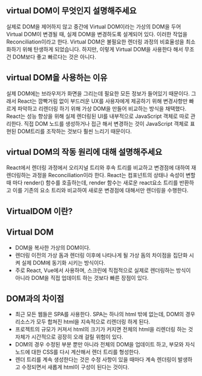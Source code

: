 ## virtual DOM이 무엇인지 설명해주세요
실제로 DOM을 제어하지 않고 중간에 Virtual DOM이라는 가상의 DOM을 두어 Virtual DOM이 변경될 때, 실제 DOM을 변경하도록  설계되어 있다.
이러한 작업을 Reconciliation이라고 한다. 
Virtual DOM은 불필요한 렌더링 과정의 비효율성을 최소화하기 위해 탄생하게 되었습니다. 
하지만, 이렇게 Virtual DOM을 사용한다 해서 무조건 DOM보다 좋고 빠르다는 것은 아니다. 

## virtual DOM을 사용하는 이유

실제 DOM에는 브라우저가 화면을 그리는데 필요한 모든 정보가 들어있기 때문이다. 
그래서 React는 깜빡거림 없이 부드러운 UX를 사용자에게 제공하기 위해 변경사항만 빠르게 파악하고 리렌더링 하기 위해 가상 DOM을 만들어 비교하는 방식을 채택했다.
React는 성능 향상을 위해 실제 렌더링된 UI를 내부적으로 JavaScript 객체로 따로 관리한다. 
직접 DOM 노드를 생성하거나 접근 해서 변경하는 것이 JavaScript 객체로 표현된 DOM트리를 조작하는 것보다 훨씬 느리기 때문이다. 


## virtual DOM의 작동 원리에 대해 설명해주세요

React에서 렌더링 과정에서 오리지널 트리와 후속 트리를 비교하고 변경점에 대하여 재렌더링하는 과정을 Reconciliation이라 한다.
React는 컴포넌트의 상태나 속성이 변할때 마다 render() 함수를 호출하는데,  render 함수는 새로운 react요소 트리를 반환하고 이를 기존의 요소 트리와 비교하여 새로운 변경점에 대해서만 렌더링을 수행한다.


## VirtualDOM 이란?


## Virtual DOM
- DOM을 복사한 가상의 DOM이다. 
- 렌더링 이전의 가상 돔과 렌더링 이후에 나타나게 될 가상 돔의 차이점을 집단화 시켜 실제 DOM에 동기화 시키는 방식이다. 
- 주로 React, Vue에서 사용하며, 스크린에 직접적으로 실제로 렌더링하는 방식이 아니라 DOM을 직접 업데이트 하는 것보다 빠른 장점이 있다. 

## DOM과의 차이점 
- 최근 모든 웹들은 SPA를 사용한다. SPA는 하나의 html 밖에 없는데, DOM의 경우 리소스가 모두 합쳐진 html을 지속적으로 리렌더링 하게 된다. 
- 프로젝트의 규모가 커져서 html의 크기가 커지면 전체의 html을 리렌더링 하는 것 자체가 시간적으로 굉장히 오래 걸릴 위험이 있다. 
- DOM의 경우 수정된 부분 뿐만 아니라 전체의 DOM을 업데이트 하고, 부모와 자식 노드에 대한 CSS를 다시 계산해서 렌더 트리를 형성한다. 
- 렌더 트리를 계속 생성한다는 것은 수정 사항이 있을 때마다 계속 렌더링이 발생하고 수정되면서 새롭게 html이 구성이 된다는 것이다. 
